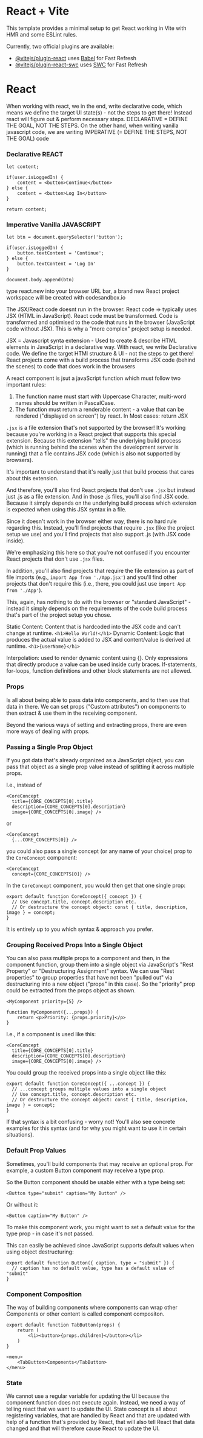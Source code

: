 # React + Vite

This template provides a minimal setup to get React working in Vite with HMR and some ESLint rules.

Currently, two official plugins are available:

- [@vitejs/plugin-react](https://github.com/vitejs/vite-plugin-react/blob/main/packages/plugin-react/README.md) uses [Babel](https://babeljs.io/) for Fast Refresh
- [@vitejs/plugin-react-swc](https://github.com/vitejs/vite-plugin-react-swc) uses [SWC](https://swc.rs/) for Fast Refresh

# React

When working with react, we in the end, write declarative code, which means we define the target UI state(s) - not the steps to get there! Instead react will figure out & perform necessary steps. DECLARATIVE = DEFINE THE GOAL, NOT THE STEPS. On the other hand, when writing vanilla javascript code, we are writing IMPERATIVE (= DEFINE THE STEPS, NOT THE GOAL) code

### Declarative REACT

```
let content;

if(user.isLoggedIn) {
    content = <button>Continue</button>
} else {
    content = <button>Log In</button>
}

return content;
```

### Imperative Vanilla JAVASCRIPT

```
let btn = document.querySelector('button');

if(user.isLoggedIn) {
    button.textContent = 'Continue';
} else {
    button.textContent = 'Log In'
}

document.body.append(btn)
```

type react.new into your browser URL bar, a brand new React project workspace will be created with codesandbox.io

The JSX/React code doesnt run in the browser. React code => typically uses JSX (HTML in JavaScript). React code must be transformed. Code is transformed and optimised to the code that runs in the browser (JavaScript code without JSX). This is why a "more complex" project setup is needed.

JSX = Javascript synta extension - Used to create & describe HTML elements in JavaScript in a declarative way. With react, we write Declarative code. We define the target HTMl structure & UI - not the steps to get there! React projects come with a build process that transforms JSX code (behind the scenes) to code that does work in the browsers

A react component is jsut a javaScript function which must follow two important rules:

1. The function name must start with Uppercase Character, multi-word names should be written in PascalCase.
2. The function must return a renderable content - a value that can be rendered ("displayed on screen") by react. In Most cases: return JSX

`.jsx` is a file extension that's not supported by the browser! It's working because you're working in a React project that supports this special extension. Because this extension "tells" the underlying build process (which is running behind the scenes when the development server is running) that a file contains JSX code (which is also not supported by browsers).

It's important to understand that it's really just that build process that cares about this extension.

And therefore, you'll also find React projects that don't use `.jsx` but instead just .js as a file extension. And in those .js files, you'll also find JSX code. Because it simply depends on the underlying build process which extension is expected when using this JSX syntax in a file.

Since it doesn't work in the browser either way, there is no hard rule regarding this. Instead, you'll find projects that require `.jsx` (like the project setup we use) and you'll find projects that also support .js (with JSX code inside).

We're emphasizing this here so that you're not confused if you encounter React projects that don't use `.jsx` files.

In addition, you'll also find projects that require the file extension as part of file imports (e.g., `import App from './App.jsx'`) and you'll find other projects that don't require this (i.e., there, you could just use `import App from './App'`).

This, again, has nothing to do with the browser or "standard JavaScript" - instead it simply depends on the requirements of the code build process that's part of the project setup you chose.

Static Content: Content that is hardcoded into the JSX code and can't change at runtime. `<h1>Hello World!</h1>`
Dynamic Content: Logic that produces the actual value is added to JSX and content/value is derived at runtime. `<h1>{userName}</h1>`

Interpolation: used to render dynamic content using {}. Only expressions that directly produce a value can be used inside curly braces. If-statements, for-loops, function definitions and other block statements are not allowed.

### Props

Is all about being able to pass data into components, and to then use that data in there. We can set props ("Custom attributes") on components to then extract & use them in the receiving component.

Beyond the various ways of setting and extracting props, there are even more ways of dealing with props.

### Passing a Single Prop Object

If you got data that's already organized as a JavaScript object, you can pass that object as a single prop value instead of splitting it across multiple props.

I.e., instead of

```
<CoreConcept
  title={CORE_CONCEPTS[0].title}
  description={CORE_CONCEPTS[0].description}
  image={CORE_CONCEPTS[0].image} />
```

or

```
<CoreConcept
  {...CORE_CONCEPTS[0]} />
```

you could also pass a single concept (or any name of your choice) prop to the `CoreConcept` component:

```
<CoreConcept
  concept={CORE_CONCEPTS[0]} />
```

In the `CoreConcept` component, you would then get that one single prop:

```
export default function CoreConcept({ concept }) {
  // Use concept.title, concept.description etc.
  // Or destructure the concept object: const { title, description, image } = concept;
}
```

It is entirely up to you which syntax & approach you prefer.

### Grouping Received Props Into a Single Object

You can also pass multiple props to a component and then, in the component function, group them into a single object via JavaScript's "Rest Property" or "Destructuring Assignment" syntax. We can use "Rest properties" to group properties that have not been "pulled out" via destructuring into a new object ("props" in this case). So the "priority" prop could be extracted from the props object as shown.

```
<MyComponent priority={5} />

function MyComponent({...props}) {
    return <p>Priority: {props.priority}</p>
}
```

I.e., if a component is used like this:

```
<CoreConcept
  title={CORE_CONCEPTS[0].title}
  description={CORE_CONCEPTS[0].description}
  image={CORE_CONCEPTS[0].image} />
```

You could group the received props into a single object like this:

```
export default function CoreConcept({ ...concept }) {
  // ...concept groups multiple values into a single object
  // Use concept.title, concept.description etc.
  // Or destructure the concept object: const { title, description, image } = concept;
}
```

If that syntax is a bit confusing - worry not! You'll also see concrete examples for this syntax (and for why you might want to use it in certain situations).

### Default Prop Values

Sometimes, you'll build components that may receive an optional prop. For example, a custom Button component may receive a type prop.

So the Button component should be usable either with a type being set:

```
<Button type="submit" caption="My Button" />
```

Or without it:

```
<Button caption="My Button" />
```

To make this component work, you might want to set a default value for the type prop - in case it's not passed.

This can easily be achieved since JavaScript supports default values when using object destructuring:

```
export default function Button({ caption, type = "submit" }) {
  // caption has no default value, type has a default value of "submit"
}
```

### Component Composition

The way of building components where components can wrap other Components or other content is called component compositon.

```
export default function TabButton(props) {
    return (
        <li><button>{props.children}</button></li>
    )
}
```

```
<menu>
    <TabButton>Components</TabButton>
</menu>

```
### State
We cannot use a regular variable for updating the UI because the component function does not execute again. Instead, we need a way of telling react that we want to update the UI. State concept is all about registering variables, that are handled by React and that are updated with help of a function that's provided by React, that will also tell React that data changed and that will therefore cause React to update the UI.